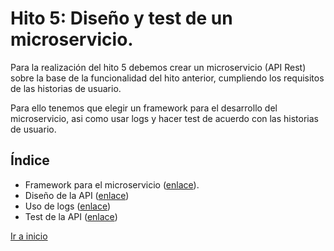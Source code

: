 # Hito 5: Diseño y test de un microservicio.

Para la realización del hito 5 debemos crear un microservicio (API Rest) sobre la base de la funcionalidad del hito anterior, cumpliendo los requisitos de las historias de usuario.

Para ello tenemos que elegir un framework para el desarrollo del microservicio, asi como usar logs y hacer test de acuerdo con las historias de usuario.
 
## Índice

- Framework para el microservicio ([enlace](1_selectFW.md)).
- Diseño de la API ([enlace](2_disAPI.md))
- Uso de logs ([enlace](3_usoLogs.md))
- Test de la API ([enlace](4_testAPI.md))

[Ir a inicio](../../README.md)